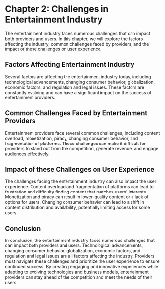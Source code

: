 Chapter 2: Challenges in Entertainment Industry
===============================================

The entertainment industry faces numerous challenges that can impact both providers and users. In this chapter, we will explore the factors affecting the industry, common challenges faced by providers, and the impact of these challenges on user experience.

Factors Affecting Entertainment Industry
----------------------------------------

Several factors are affecting the entertainment industry today, including technological advancements, changing consumer behavior, globalization, economic factors, and regulation and legal issues. These factors are constantly evolving and can have a significant impact on the success of entertainment providers.

Common Challenges Faced by Entertainment Providers
--------------------------------------------------

Entertainment providers face several common challenges, including content overload, monetization, piracy, changing consumer behavior, and fragmentation of platforms. These challenges can make it difficult for providers to stand out from the competition, generate revenue, and engage audiences effectively.

Impact of these Challenges on User Experience
---------------------------------------------

The challenges facing the entertainment industry can also impact the user experience. Content overload and fragmentation of platforms can lead to frustration and difficulty finding content that matches users' interests. Monetization and piracy can result in lower-quality content or a lack of options for users. Changing consumer behavior can lead to a shift in content distribution and availability, potentially limiting access for some users.

Conclusion
----------

In conclusion, the entertainment industry faces numerous challenges that can impact both providers and users. Technological advancements, changing consumer behavior, globalization, economic factors, and regulation and legal issues are all factors affecting the industry. Providers must navigate these challenges and prioritize the user experience to ensure continued success. By creating engaging and innovative experiences while adapting to evolving technologies and business models, entertainment providers can stay ahead of the competition and meet the needs of their users.
